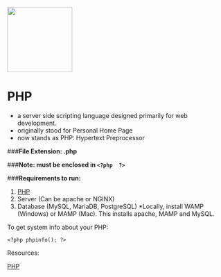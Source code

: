 <a href="https://upload.wikimedia.org/wikipedia/commons/thumb/2/27/PHP-logo.svg/711px-PHP-logo.svg.png"><img src="https://upload.wikimedia.org/wikipedia/commons/thumb/2/27/PHP-logo.svg/711px-PHP-logo.svg.png" width="150" ></a>

# PHP

- a server side scripting language designed primarily for web development.
- originally stood for Personal Home Page
- now stands as PHP: Hypertext Preprocessor

###**File Extension: .php**

###**Note: must be enclosed in ```<?php  ?>```**

###**Requirements to run:**
1. [PHP](http://php.net/downloads.php)
2. Server (Can be apache or NGINX)
3. Database (MySQL, MariaDB, PostgreSQL)
*Locally, install WAMP (Windows) or MAMP (Mac). This installs apache, MAMP and MySQL.


To get system info about your PHP:

```
<?php phpinfo(); ?>
```



Resources:

[PHP](http://php.net)